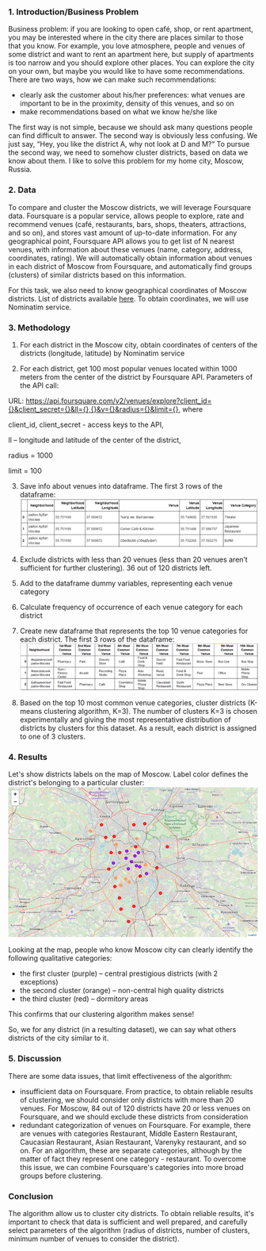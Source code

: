 ### 1. Introduction/Business Problem
Business problem: if you are looking to open café, shop, or rent apartment, you may be interested where in the city there are places similar to those that you know. For example, you love atmosphere, people and venues of some district and want to rent an apartment here, but supply of apartments is too narrow and you should explore other places. You can explore the city on your own, but maybe you would like to have some recommendations. 
There are two ways, how we can make such recommendations:
-	clearly ask the customer about his/her preferences: what venues are important to be in the proximity, density of this venues, and so on
-	make recommendations based on what we know he/she like

The first way is not simple, because we should ask many questions people can find difficult to answer. 
The second way is obviously less confusing. We just say, “Hey, you like the district A, why not look at D and M?“ 
To pursue the second way, we need to somehow cluster districts, based on data we know about them. 
I like to solve this problem for my home city, Moscow, Russia.  

### 2. Data
To compare and cluster the Moscow districts, we will leverage Foursquare data. Foursquare is a popular service, allows people to explore, rate and recommend venues (café, restaurants, bars, shops, theaters, attractions, and so on), and stores vast amount of up-to-date information. For any geographical point, Foursquare API allows you to get list of N nearest venues, with information about these venues (name, category, address, coordinates, rating). We will automatically obtain information about venues in each district of Moscow from Foursquare, and automatically find groups (clusters) of similar districts based on this information.

For this task, we also need to know geographical coordinates of Moscow districts. List of districts available [here]( https://ru.wikipedia.org/wiki/%D0%A1%D0%BF%D0%B8%D1%81%D0%BE%D0%BA_%D1%80%D0%B0%D0%B9%D0%BE%D0%BD%D0%BE%D0%B2_%D0%B8_%D0%BF%D0%BE%D1%81%D0%B5%D0%BB%D0%B5%D0%BD%D0%B8%D0%B9_%D0%9C%D0%BE%D1%81%D0%BA%D0%B2%D1%8B). To obtain coordinates, we will use Nominatim service.

### 3. Methodology

1.	For each district in the Moscow city, obtain coordinates of centers of the districts (longitude, latitude) by Nominatim service

2.	For each district, get 100 most popular venues located within 1000 meters from the center of the district by Foursquare API. 
Parameters of the API call:

URL: https://api.foursquare.com/v2/venues/explore?client_id={}&client_secret={}&ll={},{}&v={}&radius={}&limit={}, where 

client_id, client_secret - access keys to the API, 

ll – longitude and latitude of the center of the district, 

radius = 1000

limit = 100

3.	Save info about venues into dataframe. The first 3 rows of the dataframe:
 ![alt text](https://raw.githubusercontent.com/fedormalyshev/Moscow_Neighborhoods/master/t1.png)

4.	Exclude districts with less than 20 venues (less than 20 venues aren’t sufficient for further clustering). 36 out of 120 districts left.

5.	Add to the dataframe dummy variables, representing each venue category

6.	Calculate frequency of occurrence of each venue category for each district

7.	 Create new dataframe that represents the top 10 venue categories for each district. The first 3 rows of the dataframe:
 ![alt text](https://raw.githubusercontent.com/fedormalyshev/Moscow_Neighborhoods/master/t2.png)

8.	Based on the top 10 most common venue categories, cluster districts (K-means clustering algorithm, K=3). The number of clusters K=3 is chosen experimentally and giving the most representative distribution of districts by clusters for this dataset. As a result, each district is assigned to one of 3 clusters.

### 4. Results

Let's show districts labels on the map of Moscow. Label color defines the district's belonging to a particular cluster:
![alt text](https://raw.githubusercontent.com/fedormalyshev/Moscow_Neighborhoods/master/m2.PNG)

Looking at the map, people who know Moscow city can clearly identify the following qualitative categories:
-	the first cluster (purple) – central prestigious districts (with 2 exceptions) 
-	the second cluster (orange) – non-central high quality districts
-	the third cluster (red) – dormitory areas 

This confirms that our clustering algorithm makes sense!

So, we for any district (in a resulting dataset), we can say what others districts of the city similar to it.

### 5. Discussion

There are some data issues, that limit effectiveness of the algorithm:
- insufficient data on Foursquare. From practice, to obtain reliable results of clustering, we should consider only districts with more than 20 venues. For Moscow, 84 out of 120 districts have 20 or less venues on Foursquare, and we should exclude these districts from consideration
- redundant categorization of venues on Foursquare. For example, there are venues with categories Restaurant, Middle Eastern Restaurant, Caucasian Restaurant, Asian Restaurant, Varenyky restaurant, and so on. For an algorithm, these are separate categories, although by the matter of fact they represent one category - restaurant. To overcome this issue, we can combine Foursquare's categories into more broad groups before clustering.

### Conclusion

The algorithm allow us to cluster city districts. To obtain reliable results, it's important to check that data is sufficient and well prepared, and carefully select parameters of the algorithm (radius of districts, number of clusters, minimum number of venues to consider the district).
